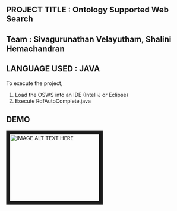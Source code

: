 ## PROJECT TITLE	:	Ontology Supported Web Search
## Team : Sivagurunathan Velayutham, Shalini Hemachandran
## LANGUAGE USED	:	JAVA

To execute the project,

1. Load the OSWS into an IDE (IntelliJ or Eclipse)
2. Execute RdfAutoComplete.java

## DEMO

<a href="http://www.youtube.com/watch?feature=player_embedded&v=_ONk4_8BUW4
" target="_blank"><img src="http://img.youtube.com/vi/_ONk4_8BUW4/0.jpg" 
alt="IMAGE ALT TEXT HERE" width="240" height="180" border="10" /></a>
